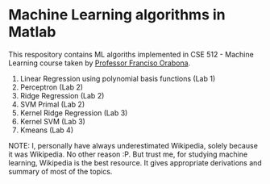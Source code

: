 # Machine Learning algorithms in Matlab 
This respository contains ML algoriths implemented in CSE 512 - Machine Learning course taken by [Professor Franciso Orabona](http://francesco.orabona.com/).

1. Linear Regression using polynomial basis functions (Lab 1)
2. Perceptron (Lab 2)
3. Ridge Regression (Lab 2)
4. SVM Primal (Lab 2)
5. Kernel Ridge Regression (Lab 3)
6. Kernel SVM (Lab 3)
7. Kmeans (Lab 4)

NOTE: I, personally have always underestimated Wikipedia, solely because it was Wikipedia. No other reason :P. But trust me, for studying machine learning, Wikipedia is the best resource. It gives appropriate derivations and summary of most of the topics.
